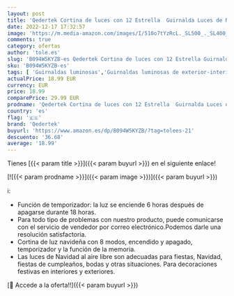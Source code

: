 ```yaml
---
layout: post
title: 'Qedertek Cortina de luces con 12 Estrella  Guirnalda Luces de Navidad Decorativas 2x1m 138 LED  Luces De Cortina De Ventana Colores  Decoración Para La Navidad  Uso en interiores '
date: 2022-12-17 17:32:57
image: 'https://m.media-amazon.com/images/I/510o7tYzRcL._SL500_._SL400_.jpg'
comments: true
category: ofertas
author: 'tole.es'
slug: 'B094W5KYZB-es Qedertek Cortina de luces con 12 Estrella Guirnalda Luces...'
sku: 'B094W5KYZB-es'
tags: [ 'Guirnaldas luminosas','Guirnaldas luminosas de exterior-interior','Iluminación','navidad','qedertek','🇪🇸', ]
actualPrice: 18.99 EUR
currency: EUR
price: 18.99
comparePrice: 29.99 EUR
prodname: 'Qedertek Cortina de luces con 12 Estrella  Guirnalda Luces de Navidad Decorativas 2x1m 138 LED  Luces De Cortina De Ventana Colores  Decoración Para La Navidad  Uso en interiores '
country: 'es'
flag: '🇪🇸'
brand: 'Qedertek'
buyurl: 'https://www.amazon.es/dp/B094W5KYZB/?tag=tolees-21'
descuento: '36.68'
average: '18.99'
---
```


Tienes [{{< param title >}}]({{< param buyurl >}}) en el siguiente enlace!

[![{{< param prodname >}}]({{< param image >}})]({{< param buyurl >}})

ℹ️:

- Función de temporizador: la luz se enciende 6 horas después de apagarse durante 18 horas.
- Para todo tipo de problemas con nuestro producto, puede comunicarse con el servicio de vendedor por correo electrónico.Podemos darle una resolución satisfactoria.
- Cortina de luz navideña con 8 modos, encendido y apagado, temporizador y la función de la memoria.
- Las luces de Navidad al aire libre son adecuadas para fiestas, Navidad, fiestas de cumpleaños, bodas y otras situaciones. Para decoraciones festivas en interiores y exteriores.

[🛒 Accede a la oferta!!]({{< param buyurl >}})
